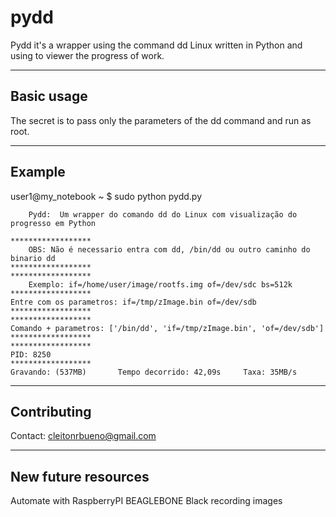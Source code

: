pydd
====

Pydd it's a wrapper using the command dd Linux written in Python and using to viewer the progress of work.

-------
Basic usage
-------

The secret is to pass only the parameters of the dd command and run as root.

-------
Example
-------

user1@my_notebook ~ $ sudo python pydd.py

        Pydd:  Um wrapper do comando dd do Linux com visualização do progresso em Python
    
    ******************
        OBS: Não é necessario entra com dd, /bin/dd ou outro caminho do binario dd
    ******************
    ******************
        Exemplo: if=/home/user/image/rootfs.img of=/dev/sdc bs=512k
    ******************
    Entre com os parametros: if=/tmp/zImage.bin of=/dev/sdb
    ******************
    ******************
    Comando + parametros: ['/bin/dd', 'if=/tmp/zImage.bin', 'of=/dev/sdb']
    ******************
    ******************
    PID: 8250
    ******************
    Gravando: (537MB)       Tempo decorrido: 42,09s     Taxa: 35MB/s

-------
Contributing
-------
Contact: cleitonrbueno@gmail.com

-------
New future resources
-------
Automate with RaspberryPI BEAGLEBONE Black recording images

